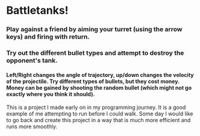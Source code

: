 # Battletanks!

### Play against a friend by aiming your turret (using the arrow keys) and firing with return. 
### Try out the different bullet types and attempt to destroy the opponent's tank.

#### Left/Right changes the angle of trajectory, up/down changes the velocity of the projectile. Try different types of bullets, but they cost money. Money can be gained by shooting the random bullet (which might not go exactly where you think it should).


This is a project I made early on in my programming journey. It is a good example of me attempting to run before I could walk. 
Some day I would like to go back and create this project in a way that is much more efficient and runs more smoothly.
